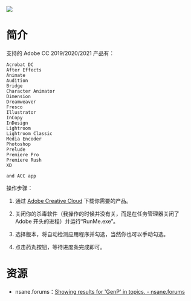 ![](https://nsaneforums.com/uploads/monthly_2020_11/GenP2.7.thumb.png.e3e41fd6fae08a68880c2777cc5634fc.png)

# 简介

支持的 Adobe CC 2019/2020/2021 产品有：

```
Acrobat DC
After Effects
Animate
Audition
Bridge
Character Animator
Dimension
Dreamweaver
Fresco
Illustrator
InCopy
InDesign
Lightroom
Lightroom Classic
Media Encoder
Photoshop
Prelude
Premiere Pro
Premiere Rush
XD

and ACC app
```

操作步骤：

1. 通过 [Adobe Creative Cloud](https://www.adobe.com/cn/creativecloud/catalog/desktop.html) 下载你需要的产品。

2. 关闭你的杀毒软件（我操作的时候并没有关，而是在任务管理器关闭了 Adobe 开头的进程）并运行“RunMe.exe”。

3. 选择版本，将自动检测应用程序并勾选，当然你也可以手动勾选。

4. 点击药丸按钮，等待进度条完成即可。

# 资源

* nsane.forums：[Showing results for 'GenP' in topics. - nsane.forums](https://nsaneforums.com/search/?q=GenP&quick=1&type=forums_topic)
